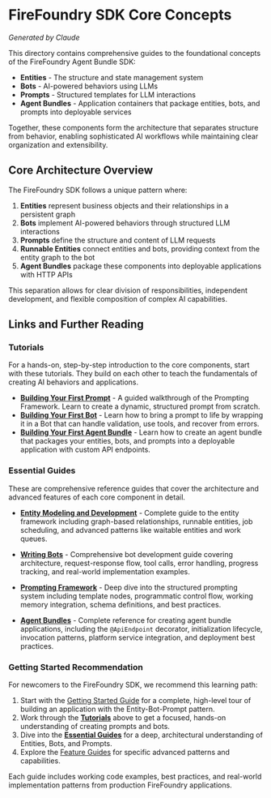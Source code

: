 # FireFoundry SDK Core Concepts

*Generated by Claude*

This directory contains comprehensive guides to the foundational concepts of the FireFoundry Agent Bundle SDK:

- **Entities** - The structure and state management system
- **Bots** - AI-powered behaviors using LLMs  
- **Prompts** - Structured templates for LLM interactions
- **Agent Bundles** - Application containers that package entities, bots, and prompts into deployable services

Together, these components form the architecture that separates structure from behavior, enabling sophisticated AI workflows while maintaining clear organization and extensibility.

## Core Architecture Overview

The FireFoundry SDK follows a unique pattern where:
1. **Entities** represent business objects and their relationships in a persistent graph
2. **Bots** implement AI-powered behaviors through structured LLM interactions  
3. **Prompts** define the structure and content of LLM requests
4. **Runnable Entities** connect entities and bots, providing context from the entity graph to the bot
5. **Agent Bundles** package these components into deployable applications with HTTP APIs

This separation allows for clear division of responsibilities, independent development, and flexible composition of complex AI capabilities.

## Links and Further Reading

### Tutorials

For a hands-on, step-by-step introduction to the core components, start with these tutorials. They build on each other to teach the fundamentals of creating AI behaviors and applications.

- **[Building Your First Prompt](prompting_tutorial.md)** - A guided walkthrough of the Prompting Framework. Learn to create a dynamic, structured prompt from scratch.
- **[Building Your First Bot](bot_tutorial.md)** - Learn how to bring a prompt to life by wrapping it in a Bot that can handle validation, use tools, and recover from errors.
- **[Building Your First Agent Bundle](agent_bundle_tutorial.md)** - Learn how to create an agent bundle that packages your entities, bots, and prompts into a deployable application with custom API endpoints.

### Essential Guides

These are comprehensive reference guides that cover the architecture and advanced features of each core component in detail.

- **[Entity Modeling and Development](entities.md)** - Complete guide to the entity framework including graph-based relationships, runnable entities, job scheduling, and advanced patterns like waitable entities and work queues.

- **[Writing Bots](bots.md)** - Comprehensive bot development guide covering architecture, request-response flow, tool calls, error handling, progress tracking, and real-world implementation examples.

- **[Prompting Framework](prompting.md)** - Deep dive into the structured prompting system including template nodes, programmatic control flow, working memory integration, schema definitions, and best practices.

- **[Agent Bundles](agent_bundles.md)** - Complete reference for creating agent bundle applications, including the `@ApiEndpoint` decorator, initialization lifecycle, invocation patterns, platform service integration, and deployment best practices.

### Getting Started Recommendation

For newcomers to the FireFoundry SDK, we recommend this learning path:

1.  Start with the [Getting Started Guide](../agent_sdk_getting_started.md) for a complete, high-level tour of building an application with the Entity-Bot-Prompt pattern.
2.  Work through the **[Tutorials](#tutorials)** above to get a focused, hands-on understanding of creating prompts and bots.
3.  Dive into the **[Essential Guides](#essential-guides)** for a deep, architectural understanding of Entities, Bots, and Prompts.
4.  Explore the [Feature Guides](../feature_guides/) for specific advanced patterns and capabilities.

Each guide includes working code examples, best practices, and real-world implementation patterns from production FireFoundry applications.